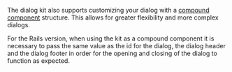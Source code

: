 The dialog kit also supports customizing your dialog with a [compound component](https://kentcdodds.com/blog/compound-components-with-react-hooks) structure.
This allows for greater flexibility and more complex dialogs.

For the Rails version, when using the kit as a compound component it is necessary to pass the same value as the id for the dialog, the dialog header and the dialog footer in order for the opening and closing of the dialog to function as expected.